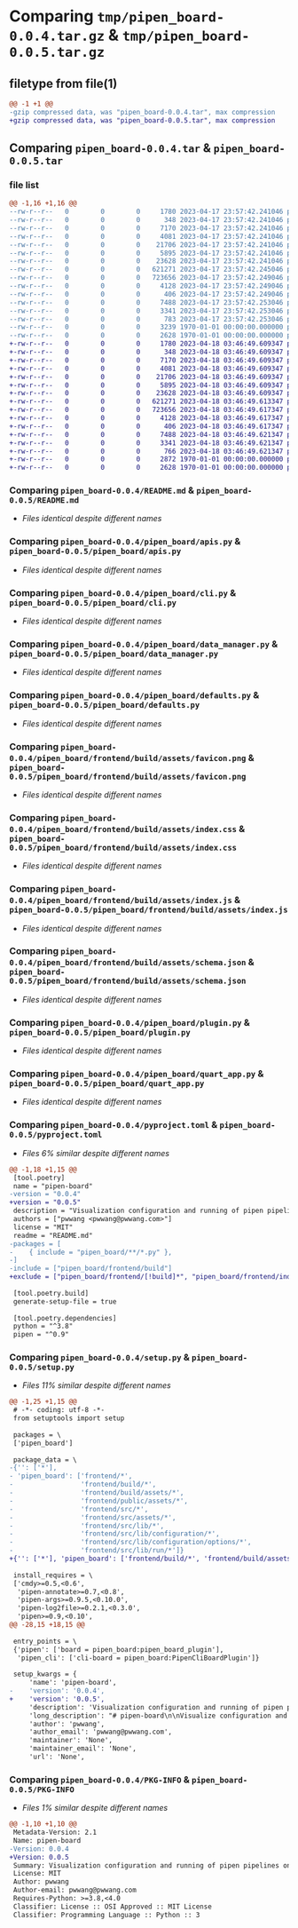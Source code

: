 # Comparing `tmp/pipen_board-0.0.4.tar.gz` & `tmp/pipen_board-0.0.5.tar.gz`

## filetype from file(1)

```diff
@@ -1 +1 @@
-gzip compressed data, was "pipen_board-0.0.4.tar", max compression
+gzip compressed data, was "pipen_board-0.0.5.tar", max compression
```

## Comparing `pipen_board-0.0.4.tar` & `pipen_board-0.0.5.tar`

### file list

```diff
@@ -1,16 +1,16 @@
--rw-r--r--   0        0        0     1780 2023-04-17 23:57:42.241046 pipen_board-0.0.4/README.md
--rw-r--r--   0        0        0      348 2023-04-17 23:57:42.241046 pipen_board-0.0.4/pipen_board/__init__.py
--rw-r--r--   0        0        0     7170 2023-04-17 23:57:42.241046 pipen_board-0.0.4/pipen_board/apis.py
--rw-r--r--   0        0        0     4081 2023-04-17 23:57:42.241046 pipen_board-0.0.4/pipen_board/cli.py
--rw-r--r--   0        0        0    21706 2023-04-17 23:57:42.241046 pipen_board-0.0.4/pipen_board/data_manager.py
--rw-r--r--   0        0        0     5895 2023-04-17 23:57:42.241046 pipen_board-0.0.4/pipen_board/defaults.py
--rw-r--r--   0        0        0    23628 2023-04-17 23:57:42.241046 pipen_board-0.0.4/pipen_board/frontend/build/assets/favicon.png
--rw-r--r--   0        0        0   621271 2023-04-17 23:57:42.245046 pipen_board-0.0.4/pipen_board/frontend/build/assets/index.css
--rw-r--r--   0        0        0   723656 2023-04-17 23:57:42.249046 pipen_board-0.0.4/pipen_board/frontend/build/assets/index.js
--rw-r--r--   0        0        0     4128 2023-04-17 23:57:42.249046 pipen_board-0.0.4/pipen_board/frontend/build/assets/schema.json
--rw-r--r--   0        0        0      406 2023-04-17 23:57:42.249046 pipen_board-0.0.4/pipen_board/frontend/build/index.html
--rw-r--r--   0        0        0     7488 2023-04-17 23:57:42.253046 pipen_board-0.0.4/pipen_board/plugin.py
--rw-r--r--   0        0        0     3341 2023-04-17 23:57:42.253046 pipen_board-0.0.4/pipen_board/quart_app.py
--rw-r--r--   0        0        0      783 2023-04-17 23:57:42.253046 pipen_board-0.0.4/pyproject.toml
--rw-r--r--   0        0        0     3239 1970-01-01 00:00:00.000000 pipen_board-0.0.4/setup.py
--rw-r--r--   0        0        0     2628 1970-01-01 00:00:00.000000 pipen_board-0.0.4/PKG-INFO
+-rw-r--r--   0        0        0     1780 2023-04-18 03:46:49.609347 pipen_board-0.0.5/README.md
+-rw-r--r--   0        0        0      348 2023-04-18 03:46:49.609347 pipen_board-0.0.5/pipen_board/__init__.py
+-rw-r--r--   0        0        0     7170 2023-04-18 03:46:49.609347 pipen_board-0.0.5/pipen_board/apis.py
+-rw-r--r--   0        0        0     4081 2023-04-18 03:46:49.609347 pipen_board-0.0.5/pipen_board/cli.py
+-rw-r--r--   0        0        0    21706 2023-04-18 03:46:49.609347 pipen_board-0.0.5/pipen_board/data_manager.py
+-rw-r--r--   0        0        0     5895 2023-04-18 03:46:49.609347 pipen_board-0.0.5/pipen_board/defaults.py
+-rw-r--r--   0        0        0    23628 2023-04-18 03:46:49.609347 pipen_board-0.0.5/pipen_board/frontend/build/assets/favicon.png
+-rw-r--r--   0        0        0   621271 2023-04-18 03:46:49.613347 pipen_board-0.0.5/pipen_board/frontend/build/assets/index.css
+-rw-r--r--   0        0        0   723656 2023-04-18 03:46:49.617347 pipen_board-0.0.5/pipen_board/frontend/build/assets/index.js
+-rw-r--r--   0        0        0     4128 2023-04-18 03:46:49.617347 pipen_board-0.0.5/pipen_board/frontend/build/assets/schema.json
+-rw-r--r--   0        0        0      406 2023-04-18 03:46:49.617347 pipen_board-0.0.5/pipen_board/frontend/build/index.html
+-rw-r--r--   0        0        0     7488 2023-04-18 03:46:49.621347 pipen_board-0.0.5/pipen_board/plugin.py
+-rw-r--r--   0        0        0     3341 2023-04-18 03:46:49.621347 pipen_board-0.0.5/pipen_board/quart_app.py
+-rw-r--r--   0        0        0      766 2023-04-18 03:46:49.621347 pipen_board-0.0.5/pyproject.toml
+-rw-r--r--   0        0        0     2872 1970-01-01 00:00:00.000000 pipen_board-0.0.5/setup.py
+-rw-r--r--   0        0        0     2628 1970-01-01 00:00:00.000000 pipen_board-0.0.5/PKG-INFO
```

### Comparing `pipen_board-0.0.4/README.md` & `pipen_board-0.0.5/README.md`

 * *Files identical despite different names*

### Comparing `pipen_board-0.0.4/pipen_board/apis.py` & `pipen_board-0.0.5/pipen_board/apis.py`

 * *Files identical despite different names*

### Comparing `pipen_board-0.0.4/pipen_board/cli.py` & `pipen_board-0.0.5/pipen_board/cli.py`

 * *Files identical despite different names*

### Comparing `pipen_board-0.0.4/pipen_board/data_manager.py` & `pipen_board-0.0.5/pipen_board/data_manager.py`

 * *Files identical despite different names*

### Comparing `pipen_board-0.0.4/pipen_board/defaults.py` & `pipen_board-0.0.5/pipen_board/defaults.py`

 * *Files identical despite different names*

### Comparing `pipen_board-0.0.4/pipen_board/frontend/build/assets/favicon.png` & `pipen_board-0.0.5/pipen_board/frontend/build/assets/favicon.png`

 * *Files identical despite different names*

### Comparing `pipen_board-0.0.4/pipen_board/frontend/build/assets/index.css` & `pipen_board-0.0.5/pipen_board/frontend/build/assets/index.css`

 * *Files identical despite different names*

### Comparing `pipen_board-0.0.4/pipen_board/frontend/build/assets/index.js` & `pipen_board-0.0.5/pipen_board/frontend/build/assets/index.js`

 * *Files identical despite different names*

### Comparing `pipen_board-0.0.4/pipen_board/frontend/build/assets/schema.json` & `pipen_board-0.0.5/pipen_board/frontend/build/assets/schema.json`

 * *Files identical despite different names*

### Comparing `pipen_board-0.0.4/pipen_board/plugin.py` & `pipen_board-0.0.5/pipen_board/plugin.py`

 * *Files identical despite different names*

### Comparing `pipen_board-0.0.4/pipen_board/quart_app.py` & `pipen_board-0.0.5/pipen_board/quart_app.py`

 * *Files identical despite different names*

### Comparing `pipen_board-0.0.4/pyproject.toml` & `pipen_board-0.0.5/pyproject.toml`

 * *Files 6% similar despite different names*

```diff
@@ -1,18 +1,15 @@
 [tool.poetry]
 name = "pipen-board"
-version = "0.0.4"
+version = "0.0.5"
 description = "Visualization configuration and running of pipen pipelines on the web"
 authors = ["pwwang <pwwang@pwwang.com>"]
 license = "MIT"
 readme = "README.md"
-packages = [
-    { include = "pipen_board/**/*.py" },
-]
-include = ["pipen_board/frontend/build"]
+exclude = ["pipen_board/frontend/[!build]*", "pipen_board/frontend/index.html"]
 
 [tool.poetry.build]
 generate-setup-file = true
 
 [tool.poetry.dependencies]
 python = "^3.8"
 pipen = "^0.9"
```

### Comparing `pipen_board-0.0.4/setup.py` & `pipen_board-0.0.5/setup.py`

 * *Files 11% similar despite different names*

```diff
@@ -1,25 +1,15 @@
 # -*- coding: utf-8 -*-
 from setuptools import setup
 
 packages = \
 ['pipen_board']
 
 package_data = \
-{'': ['*'],
- 'pipen_board': ['frontend/*',
-                 'frontend/build/*',
-                 'frontend/build/assets/*',
-                 'frontend/public/assets/*',
-                 'frontend/src/*',
-                 'frontend/src/assets/*',
-                 'frontend/src/lib/*',
-                 'frontend/src/lib/configuration/*',
-                 'frontend/src/lib/configuration/options/*',
-                 'frontend/src/lib/run/*']}
+{'': ['*'], 'pipen_board': ['frontend/build/*', 'frontend/build/assets/*']}
 
 install_requires = \
 ['cmdy>=0.5,<0.6',
  'pipen-annotate>=0.7,<0.8',
  'pipen-args>=0.9.5,<0.10.0',
  'pipen-log2file>=0.2.1,<0.3.0',
  'pipen>=0.9,<0.10',
@@ -28,15 +18,15 @@
 
 entry_points = \
 {'pipen': ['board = pipen_board:pipen_board_plugin'],
  'pipen_cli': ['cli-board = pipen_board:PipenCliBoardPlugin']}
 
 setup_kwargs = {
     'name': 'pipen-board',
-    'version': '0.0.4',
+    'version': '0.0.5',
     'description': 'Visualization configuration and running of pipen pipelines on the web',
     'long_description': "# pipen-board\n\nVisualize configuration and running of [pipen][1] pipelines on the web.\n\n## Installation\n\n```bash\npip install pipen-board\n```\n\n## Usage\n\n```bash\n$ pipen board --help\nUsage: pipen board [options] <pipeline> -- [pipeline options]\n\nVisualize configuration and running of pipen pipelines on the web\n\nRequired Arguments:\n  pipeline              The pipeline and the CLI arguments to run the pipeline. For the\n                        pipeline either `/path/to/pipeline.py:<pipeline>` or\n                        `<module.submodule>:<pipeline>` `<pipeline>` must be an instance of\n                        `Pipen` and running the pipeline should be called under `__name__ ==\n                        '__main__'.\n\nOptions:\n  -h, --help            show help message and exit\n  --port PORT           Port to serve the UI wizard [default: 18521]\n  --name NAME           The name of the pipeline. Default to the pipeline class name. You\n                        can use a different name to associate with a different set of\n                        configurations.\n  --additional FILE     Additional arguments for the pipeline, in YAML, INI, JSON or TOML\n                        format. Can have sections `ADDITIONAL_OPTIONS` and `RUNNING_OPTIONS`\n  --dev                 Run the pipeline in development mode. This will print verbosal\n                        logging information and reload the pipeline if a new instantce\n                        starts when page reloads.\n  --root ROOT           The root directory of the pipeline. [default: .]\n  --loglevel {auto,debug,info,warning,error,critical}\n                        Logging level. If `auto`, set to `debug` if `--dev` is set,\n                        otherwise `info` [default: auto]\n```\n\n[1]: https://github.com/pwwang/pipen\n",
     'author': 'pwwang',
     'author_email': 'pwwang@pwwang.com',
     'maintainer': 'None',
     'maintainer_email': 'None',
     'url': 'None',
```

### Comparing `pipen_board-0.0.4/PKG-INFO` & `pipen_board-0.0.5/PKG-INFO`

 * *Files 1% similar despite different names*

```diff
@@ -1,10 +1,10 @@
 Metadata-Version: 2.1
 Name: pipen-board
-Version: 0.0.4
+Version: 0.0.5
 Summary: Visualization configuration and running of pipen pipelines on the web
 License: MIT
 Author: pwwang
 Author-email: pwwang@pwwang.com
 Requires-Python: >=3.8,<4.0
 Classifier: License :: OSI Approved :: MIT License
 Classifier: Programming Language :: Python :: 3
```

